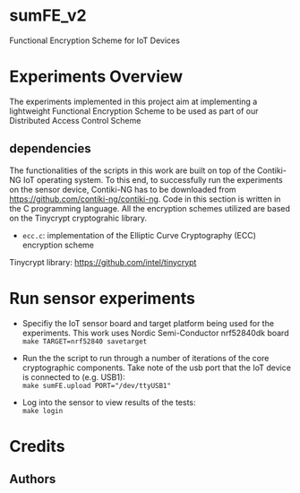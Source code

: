 # sumFE_v2
Functional Encryption Scheme for IoT Devices

# Experiments Overview

The experiments implemented in this project aim at implementing a lightweight Functional Encryption Scheme to be used as part of our Distributed Access Control Scheme

## dependencies

The functionalities of the scripts in this work are built on top of the Contiki-NG IoT operating system. To this end, to successfully run the experiments on the sensor device, Contiki-NG has to be downloaded from https://github.com/contiki-ng/contiki-ng. Code in this section is written in the C programming language. All the encryption schemes utilized are based on the Tinycrypt cryptograhic library.

* `ecc.c`: implementation of the Elliptic Curve Cryptography (ECC) encryption scheme 

Tinycrypt library: https://github.com/intel/tinycrypt

# Run sensor experiments

* Specifiy the IoT sensor board and target platform being used for the experiments. This work uses Nordic Semi-Conductor nrf52840dk board
    `make TARGET=nrf52840 savetarget`
    
* Run the the script to run through a number of iterations of the core cryptographic components. Take note of the usb port that the IoT device is connected to (e.g. USB1):\
    `make sumFE.upload PORT="/dev/ttyUSB1"`

* Log into the sensor to view results of the tests:\
    `make login`


# Credits

## Authors

<!-- * Eugene Frimpong (Tampere University, Tampere, Finland)
* Alexandros Bakas (Tampere University, Tampere, Finland) -->

